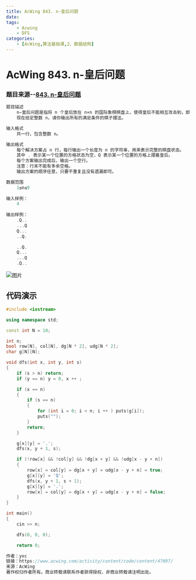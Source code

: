 ```yaml
---
title: AcWing 843. n-皇后问题       
date: 
tags: 
	- Acwing 
	- DFS
categories: 
	- [AcWing,算法基础课,2、数据结构]
---
```


# AcWing 843. n-皇后问题     
### 题目来源--[843. n-皇后问题](https://www.acwing.com/problem/content/844/ "n-皇后问题")

``` c++
题目描述
	n−皇后问题是指将 n 个皇后放在 n×n 的国际象棋棋盘上，使得皇后不能相互攻击到，即任意两个皇后都不能处于同一行、同一列或同一斜线上。
	现在给定整数 n，请你输出所有的满足条件的棋子摆法。

输入格式
	共一行，包含整数 n。

输出格式
	每个解决方案占 n 行，每行输出一个长度为 n 的字符串，用来表示完整的棋盘状态。
	其中 . 表示某一个位置的方格状态为空，Q 表示某一个位置的方格上摆着皇后。
	每个方案输出完成后，输出一个空行。
	注意：行末不能有多余空格。
	输出方案的顺序任意，只要不重复且没有遗漏即可。

数据范围
	1≤n≤9
	
输入样例：
	4
	
输出样例：
	.Q..
	...Q
	Q...
	..Q.

	..Q.
	Q...
	...Q
	.Q..
```
![图片](https://cdn.acwing.com/media/article/image/2019/06/08/19_860e00c489-1_597ec77c49-8-queens.png)

## 代码演示

```c++
#include <iostream>

using namespace std;

const int N = 10;

int n;
bool row[N], col[N], dg[N * 2], udg[N * 2];
char g[N][N];

void dfs(int x, int y, int s)
{
    if (s > n) return;
    if (y == n) y = 0, x ++ ;

    if (x == n)
    {
        if (s == n)
        {
            for (int i = 0; i < n; i ++ ) puts(g[i]);
            puts("");
        }
        return;
    }

    g[x][y] = '.';
    dfs(x, y + 1, s);

    if (!row[x] && !col[y] && !dg[x + y] && !udg[x - y + n])
    {
        row[x] = col[y] = dg[x + y] = udg[x - y + n] = true;
        g[x][y] = 'Q';
        dfs(x, y + 1, s + 1);
        g[x][y] = '.';
        row[x] = col[y] = dg[x + y] = udg[x - y + n] = false;
    }
}

int main()
{
    cin >> n;

    dfs(0, 0, 0);

    return 0;

作者：yxc
链接：https://www.acwing.com/activity/content/code/content/47097/
来源：AcWing
著作权归作者所有。商业转载请联系作者获得授权，非商业转载请注明出处。
```